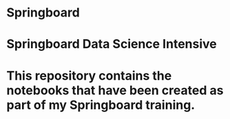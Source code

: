 # Springboard
# Springboard Data Science Intensive
# This repository contains the notebooks that have been created as part of my Springboard training.
